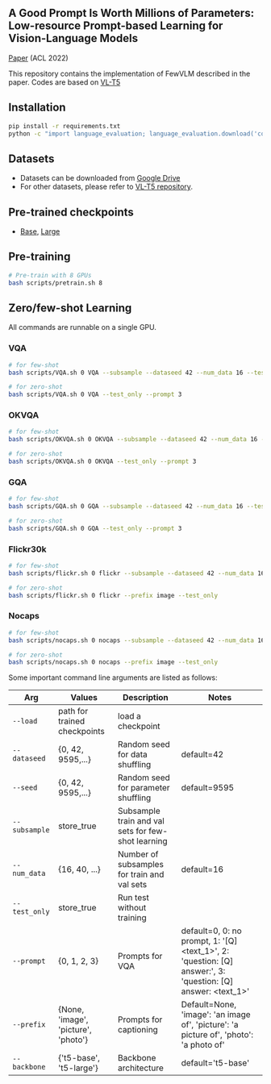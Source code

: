 ## A Good Prompt Is Worth Millions of Parameters: Low-resource Prompt-based Learning for Vision-Language Models

[Paper](https://arxiv.org/abs/2110.08484) (ACL 2022)

This repository contains the implementation of FewVLM described in the paper.
Codes are based on [VL-T5](https://github.com/j-min/VL-T5)

## Installation

```bash
pip install -r requirements.txt
python -c "import language_evaluation; language_evaluation.download('coco')"
```

## Datasets

- Datasets can be downloaded from [Google Drive](https://drive.google.com/drive/folders/1T8x5O3sZp83_x9XX2Yg0HgCP8P_Bh8KD?usp=sharing)
- For other datasets, please refer to [VL-T5 repository](https://github.com/j-min/VL-T5/tree/main/feature_extraction).

## Pre-trained checkpoints

- [Base](https://drive.google.com/file/d/17B-3TcXJ1tumNPYAQpg2MisSi9-7Dz-Y/view?usp=sharing), [Large](https://drive.google.com/file/d/1Y80nD_FYAs5Gs2mbR_xcshEBTowh6t8I/view?usp=sharing)

## Pre-training

```bash
# Pre-train with 8 GPUs
bash scripts/pretrain.sh 8 
```

## Zero/few-shot Learning

All commands are runnable on a single GPU.

### VQA

```bash
# for few-shot
bash scripts/VQA.sh 0 VQA --subsample --dataseed 42 --num_data 16 --test_only --prompt 3

# for zero-shot 
bash scripts/VQA.sh 0 VQA --test_only --prompt 3
```

### OKVQA

```bash
# for few-shot
bash scripts/OKVQA.sh 0 OKVQA --subsample --dataseed 42 --num_data 16 --test_only --prompt 3

# for zero-shot 
bash scripts/OKVQA.sh 0 OKVQA --test_only --prompt 3
```

### GQA

```bash
# for few-shot
bash scripts/GQA.sh 0 GQA --subsample --dataseed 42 --num_data 16 --test_only --prompt 3

# for zero-shot 
bash scripts/GQA.sh 0 GQA --test_only --prompt 3
```

### Flickr30k

```bash
# for few-shot
bash scripts/flickr.sh 0 flickr --subsample --dataseed 42 --num_data 16 --prefix image 

# for zero-shot 
bash scripts/flickr.sh 0 flickr --prefix image --test_only 
```

### Nocaps

```bash
# for few-shot
bash scripts/nocaps.sh 0 nocaps --subsample --dataseed 42 --num_data 16 --prefix image 

# for zero-shot 
bash scripts/nocaps.sh 0 nocaps --prefix image --test_only 
```

Some important command line arguments are listed as follows:

| Arg                             | Values                                                     | Description                      | Notes                                                        |
| ------------------------------- | ---------------------------------------------------------- | -------------------------------- | ------------------------------------------------------------ |
| `--load`                        | path for trained checkpoints                               | load a checkpoint                |                                                              |
| `--dataseed`                    | {0, 42, 9595,...}                                          | Random seed for data shuffling   | default=42                                                   |
| `--seed`                        | {0, 42, 9595,...}                                          | Random seed for parameter shuffling | default=9595                                              |
| `--subsample`                   | store_true                                                 | Subsample train and val sets for few-shot learning  |                                           |
| `--num_data`                    | {16, 40, ...}                                              | Number of subsamples for train and val sets | default=16                                        |
| `--test_only`                   | store_true                                                 | Run test without training        |                                                              |
| `--prompt`                      | {0, 1, 2, 3}                                               | Prompts for VQA                  | default=0, 0: no prompt, 1: '[Q] <text_1>', 2: 'question: [Q] answer:', 3: 'question: [Q] answer: <text_1>'         |
| `--prefix`                      | {None, 'image', 'picture', 'photo'}                        | Prompts for captioning           | Default=None, 'image': 'an image of', 'picture': 'a picture of', 'photo': 'a photo of' |
| `--backbone`                    | {'t5-base', 't5-large'}                                    | Backbone architecture            | default='t5-base'                                            |

